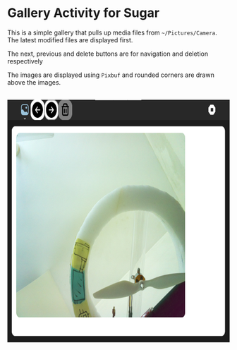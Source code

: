 # Gallery Activity for Sugar

This is a simple gallery that pulls up media files from `~/Pictures/Camera`.\
The latest modified files are displayed first.

The next, previous and delete buttons are for navigation and deletion respectively

The images are displayed using `Pixbuf` and rounded corners are drawn above the images. 

<br>
<img src="screenshots/ss.png" height="550px">